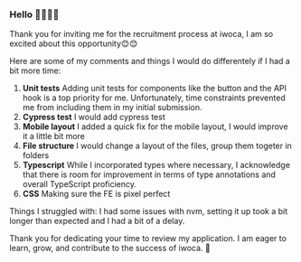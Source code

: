 ### Hello 👋👋👋👋

Thank you for inviting me for the recruitment process at iwoca, I am so excited about this opportunity😊😊

Here are some of my comments and things I would do differentely if I had a bit more time:

1. **Unit tests** Adding unit tests for components like the button and the API hook is a top priority for me. Unfortunately, time constraints prevented me from including them in my initial submission.
2. **Cypress test** I would add cypress test
3. **Mobile layout** I added a quick fix for the mobile layout, I would improve it a little bit more
4. **File structure** I would change a layout of the files, group them togeter in folders
5. **Typescript** While I incorporated types where necessary, I acknowledge that there is room for improvement in terms of type annotations and overall TypeScript proficiency.
6. **CSS** Making sure the FE is pixel perfect

Things I struggled with:
I had some issues with nvm, setting it up took a bit longer than expected and I had a bit of a delay.

Thank you for dedicating your time to review my application. I am eager to learn, grow, and contribute to the success of iwoca.
🙏
